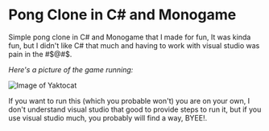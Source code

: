 # Pong Clone in C# and Monogame


Simple pong clone in C# and Monogame that I made for fun, It was kinda fun, but I didn't like C# that much and having to work with visual studio was pain in the #$@#$.

*Here's a picture of the game running:*

![Image of Yaktocat](https://lh4.googleusercontent.com/3ZPpZPg2g-bQ9zJVInAPXbz94c-0ettJvXMLEdH_zob82MatebAg9TSXioSVnDTbpO5W09y2na9FWaaQFkGo=w1920-h888-rw)


If you want to run this (which you probable won't) you are on your own, I don't understand visual studio that good to provide steps to run it, but if you use visual studio much, you probably will find a way, BYEE!.